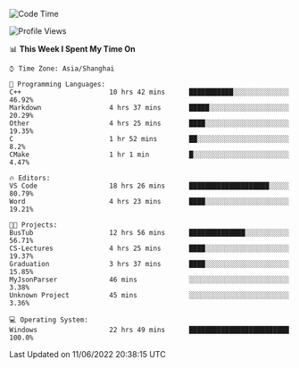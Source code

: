 <!--START_SECTION:waka-->
![Code Time](http://img.shields.io/badge/Code%20Time-117%20hrs%205%20mins-blue)

![Profile Views](http://img.shields.io/badge/Profile%20Views-0-blue)

📊 **This Week I Spent My Time On** 

```text
⌚︎ Time Zone: Asia/Shanghai

💬 Programming Languages: 
C++                      10 hrs 42 mins      ███████████░░░░░░░░░░░░░░   46.92% 
Markdown                 4 hrs 37 mins       █████░░░░░░░░░░░░░░░░░░░░   20.29% 
Other                    4 hrs 25 mins       ████░░░░░░░░░░░░░░░░░░░░░   19.35% 
C                        1 hr 52 mins        ██░░░░░░░░░░░░░░░░░░░░░░░   8.2% 
CMake                    1 hr 1 min          █░░░░░░░░░░░░░░░░░░░░░░░░   4.47%

🔥 Editors: 
VS Code                  18 hrs 26 mins      ████████████████████░░░░░   80.79% 
Word                     4 hrs 23 mins       ████░░░░░░░░░░░░░░░░░░░░░   19.21%

🐱‍💻 Projects: 
BusTub                   12 hrs 56 mins      ██████████████░░░░░░░░░░░   56.71% 
CS-Lectures              4 hrs 25 mins       ████░░░░░░░░░░░░░░░░░░░░░   19.37% 
Graduation               3 hrs 37 mins       ████░░░░░░░░░░░░░░░░░░░░░   15.85% 
MyJsonParser             46 mins             ░░░░░░░░░░░░░░░░░░░░░░░░░   3.38% 
Unknown Project          45 mins             ░░░░░░░░░░░░░░░░░░░░░░░░░   3.36%

💻 Operating System: 
Windows                  22 hrs 49 mins      █████████████████████████   100.0%

```


 Last Updated on 11/06/2022 20:38:15 UTC
<!--END_SECTION:waka-->